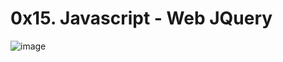 # 0x15. Javascript - Web JQuery
![image](https://s3.amazonaws.com/intranet-projects-files/holbertonschool-higher-level_programming+/305/4724718.jpg)